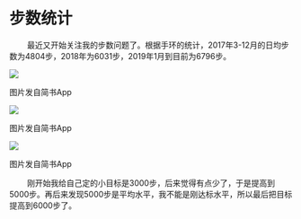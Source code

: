 
# 步数统计

        最近又开始关注我的步数问题了。根据手环的统计，2017年3-12月的日均步数为4804步，2018年为6031步，2019年1月到目前为6796步。

![](http://upload-images.jianshu.io/upload_images/3910675-29258e1993dd899a.jpg?imageMogr2/auto-orient/strip%7CimageView2/2/w/1080/q/50)  

图片发自简书App

![](http://upload-images.jianshu.io/upload_images/3910675-7f0c75c91298b172.jpg?imageMogr2/auto-orient/strip%7CimageView2/2/w/1080/q/50)  

图片发自简书App

![](http://upload-images.jianshu.io/upload_images/3910675-459809e37e19ebe0.jpg?imageMogr2/auto-orient/strip%7CimageView2/2/w/1080/q/50)  

图片发自简书App

        刚开始我给自己定的小目标是3000步，后来觉得有点少了，于是提高到5000步。再后来发现5000步是平均水平，我不能是刚达标水平，所以最后把目标提高到6000步了。